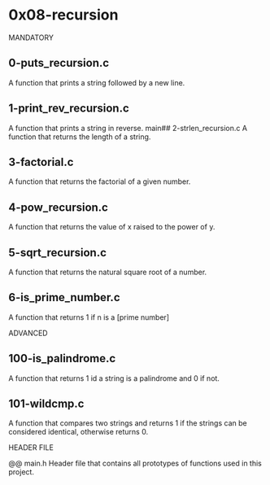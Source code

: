 # 0x08-recursion
MANDATORY

## 0-puts_recursion.c
A function that prints a string followed by a new line.

## 1-print_rev_recursion.c
A function that prints a string in reverse. main## 2-strlen_recursion.c A function that returns the length of a string.

## 3-factorial.c
A function that returns the factorial of a given number.

## 4-pow_recursion.c
A function that returns the value of x raised to the power of y.

## 5-sqrt_recursion.c
A function that returns the natural square root of a number.

## 6-is_prime_number.c
A function that returns 1 if n is a [prime number]

ADVANCED

## 100-is_palindrome.c
A function that returns 1 id a string is a palindrome and 0 if not.

## 101-wildcmp.c
A function that compares two strings and returns 1 if the strings can be considered identical, otherwise returns 0.

HEADER FILE

@@ main.h
Header file that contains all prototypes of functions used in this project.
